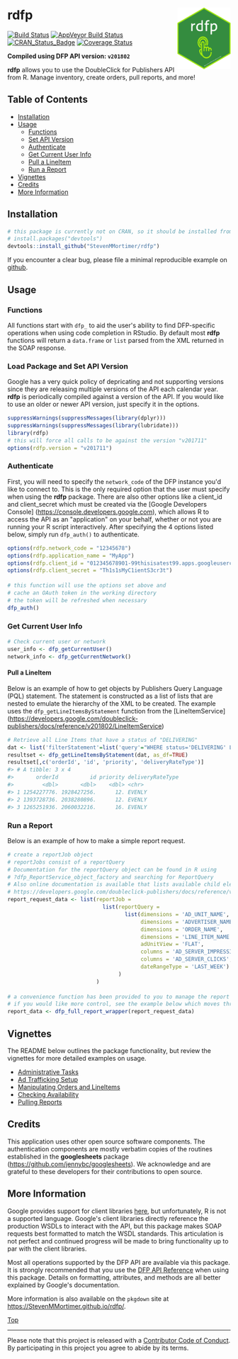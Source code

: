 
rdfp <img src="man/figures/rdfp.png" width="120px" align="right" />
===================================================================

[![Build Status](https://travis-ci.org/StevenMMortimer/rdfp.svg?branch=master)](https://travis-ci.org/StevenMMortimer/rdfp) [![AppVeyor Build Status](https://ci.appveyor.com/api/projects/status/github/StevenMMortimer/rdfp?branch=master&svg=true)](https://ci.appveyor.com/project/StevenMMortimer/rdfp) [![CRAN\_Status\_Badge](http://www.r-pkg.org/badges/version/rdfp)](http://cran.r-project.org/package=rdfp) [![Coverage Status](https://codecov.io/gh/StevenMMortimer/rdfp/branch/master/graph/badge.svg)](https://codecov.io/gh/StevenMMortimer/rdfp?branch=master)

**Compiled using DFP API version: `v201802`**

**rdfp** allows you to use the DoubleClick for Publishers API from R. Manage inventory, create orders, pull reports, and more!

Table of Contents
-----------------

-   [Installation](#installation)
-   [Usage](#usage)
    -   [Functions](#functions)
    -   [Set API Version](#set-api-version)
    -   [Authenticate](#authenticate)
    -   [Get Current User Info](#get-current-user-info)
    -   [Pull a LineItem](#pull-a-lineitem)
    -   [Run a Report](#run-a-report)
-   [Vignettes](#vignettes)
-   [Credits](#credits)
-   [More Information](#more-information)

Installation
------------

``` r
# this package is currently not on CRAN, so it should be installed from GitHub
# install.packages("devtools")
devtools::install_github("StevenMMortimer/rdfp")
```

If you encounter a clear bug, please file a minimal reproducible example on [github](https://github.com/StevenMMortimer/rdfp/issues).

Usage
-----

### Functions

All functions start with `dfp_` to aid the user's ability to find DFP-specific operations when using code completion in RStudio. By default most **rdfp** functions will return a `data.frame` or `list` parsed from the XML returned in the SOAP response.

### Load Package and Set API Version

Google has a very quick policy of depricating and not supporting versions since they are releasing multiple versions of the API each calendar year. **rdfp** is periodically compiled against a version of the API. If you would like to use an older or newer API version, just specify it in the options.

``` r
suppressWarnings(suppressMessages(library(dplyr)))
suppressWarnings(suppressMessages(library(lubridate)))
library(rdfp)
# this will force all calls to be against the version "v201711"
options(rdfp.version = "v201711")
```

### Authenticate

First, you will need to specify the `network_code` of the DFP instance you'd like to connect to. This is the only required option that the user must specify when using the **rdfp** package. There are also other options like a client\_id and client\_secret which must be created via the \[Google Developers Console\] (<https://console.developers.google.com>), which allows R to access the API as an "application" on your behalf, whether or not you are running your R script interactively. After specifying the 4 options listed below, simply run `dfp_auth()` to authenticate.

``` r
options(rdfp.network_code = "12345678")
options(rdfp.application_name = "MyApp")
options(rdfp.client_id = "012345678901-99thisisatest99.apps.googleusercontent.com")
options(rdfp.client_secret = "Th1s1sMyC1ientS3cr3t")

# this function will use the options set above and 
# cache an OAuth token in the working directory
# the token will be refreshed when necessary
dfp_auth()
```

### Get Current User Info

``` r
# Check current user or network
user_info <- dfp_getCurrentUser()
network_info <- dfp_getCurrentNetwork()
```

#### Pull a LineItem

Below is an example of how to get objects by Publishers Query Language (PQL) statement. The statement is constructed as a list of lists that are nested to emulate the hierarchy of the XML to be created. The example uses the `dfp_getLineItemsByStatement` function from the \[LineItemService\] (<https://developers.google.com/doubleclick-publishers/docs/reference/v201802/LineItemService>)

``` r
# Retrieve all Line Items that have a status of "DELIVERING"
dat <- list('filterStatement'=list('query'="WHERE status='DELIVERING' LIMIT 3"))
resultset <- dfp_getLineItemsByStatement(dat, as_df=TRUE) 
resultset[,c('orderId', 'id', 'priority', 'deliveryRateType')]
#> # A tibble: 3 x 4
#>       orderId          id priority deliveryRateType
#>         <dbl>       <dbl>    <dbl> <chr>           
#> 1 1254227776. 1928427256.      12. EVENLY          
#> 2 1393728736. 2038280896.      12. EVENLY          
#> 3 1265251936. 2060032216.      16. EVENLY
```

### Run a Report

Below is an example of how to make a simple report request.

``` r
# create a reportJob object
# reportJobs consist of a reportQuery
# Documentation for the reportQuery object can be found in R using 
# ?dfp_ReportService_object_factory and searching for ReportQuery
# Also online documentation is available that lists available child elements for reportQuery
# https://developers.google.com/doubleclick-publishers/docs/reference/v201802/ReportService.ReportQuery
report_request_data <- list(reportJob =
                              list(reportQuery =
                                     list(dimensions = 'AD_UNIT_NAME',
                                          dimensions = 'ADVERTISER_NAME',
                                          dimensions = 'ORDER_NAME',
                                          dimensions = 'LINE_ITEM_NAME',
                                          adUnitView = 'FLAT',
                                          columns = 'AD_SERVER_IMPRESSIONS', 
                                          columns = 'AD_SERVER_CLICKS',
                                          dateRangeType = 'LAST_WEEK')
                                   )
                            )

# a convenience function has been provided to you to manage the report process workflow
# if you would like more control, see the example below which moves through each step in the process
report_data <- dfp_full_report_wrapper(report_request_data)
```

Vignettes
---------

The README below outlines the package functionality, but review the vignettes for more detailed examples on usage.

-   [Administrative Tasks](https://StevenMMortimer.github.io/rdfp/articles/administrative-tasks.html)
-   [Ad Trafficking Setup](https://StevenMMortimer.github.io/rdfp/articles/ad-trafficking-setup.html)
-   [Manipulating Orders and LineItems](https://StevenMMortimer.github.io/rdfp/articles/manipulating-orders-and-lineitems.html)
-   [Checking Availability](https://StevenMMortimer.github.io/rdfp/articles/checking-availability.html)
-   [Pulling Reports](https://StevenMMortimer.github.io/rdfp/articles/pulling-reports.html)

Credits
-------

This application uses other open source software components. The authentication components are mostly verbatim copies of the routines established in the **googlesheets** package (<https://github.com/jennybc/googlesheets>). We acknowledge and are grateful to these developers for their contributions to open source.

More Information
----------------

Google provides support for client libraries [here](https://developers.google.com/doubleclick-publishers/docs/clients), but unfortunately, R is not a supported language. Google's client libraries directly reference the production WSDLs to interact with the API, but this package makes SOAP requests best formatted to match the WSDL standards. This articulation is not perfect and continued progress will be made to bring functionality up to par with the client libraries.

Most all operations supported by the DFP API are available via this package. It is strongly recommended that you use the [DFP API Reference](https://developers.google.com/doubleclick-publishers/docs/rel_notes) when using this package. Details on formatting, attributes, and methods are all better explained by Google's documentation.

More information is also available on the `pkgdown` site at <https://StevenMMortimer.github.io/rdfp/>.

[Top](#rdfp-)

------------------------------------------------------------------------

Please note that this project is released with a [Contributor Code of Conduct](CONDUCT.md). By participating in this project you agree to abide by its terms.
